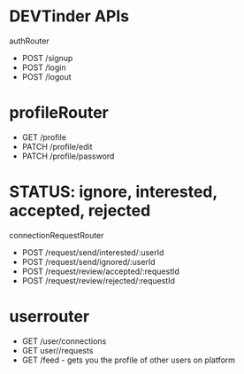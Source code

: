 # DEVTinder APIs 
authRouter
- POST /signup
- POST /login
- POST /logout

# profileRouter
- GET /profile
- PATCH /profile/edit
- PATCH /profile/password


# STATUS: ignore, interested, accepted, rejected
connectionRequestRouter
- POST /request/send/interested/:userId
- POST /request/send/ignored/:userId
- POST /request/review/accepted/:requestId
- POST /request/review/rejected/:requestId

# userrouter
- GET /user/connections
- GET user//requests
- GET /feed - gets you the profile of other users on platform



